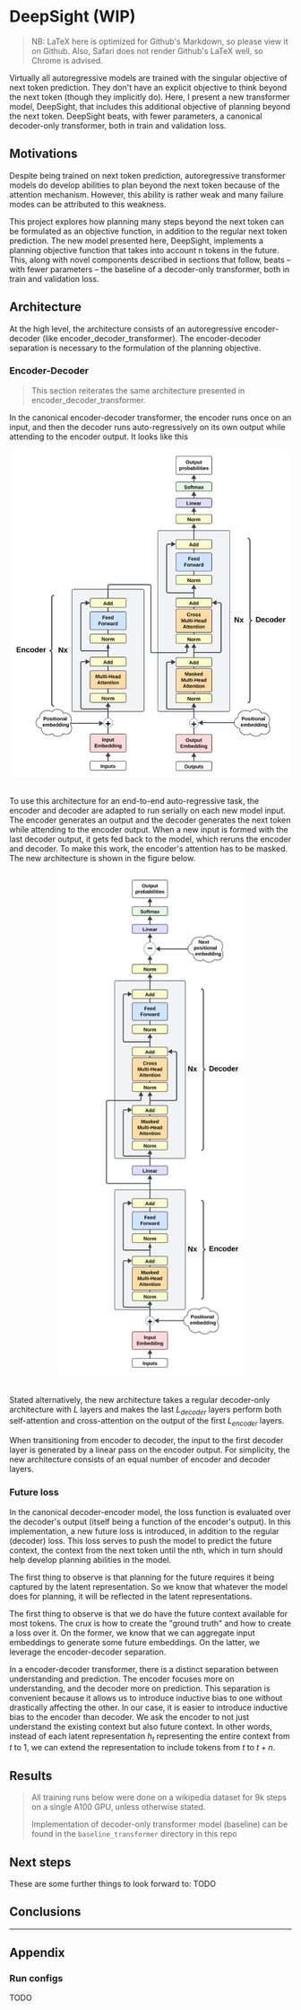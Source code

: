 # DeepSight (WIP)
> NB: LaTeX here is optimized for Github's Markdown, so please view it on Github. Also, Safari does not render Github's LaTeX well, so Chrome is advised.

Virtually all autoregressive models are trained with the singular objective of next token prediction. They don't have an explicit objective to think beyond the next token (though they implicitly do). Here, I present a new transformer model, DeepSight, that includes this additional objective of planning beyond the next token. DeepSight beats, with fewer parameters, a canonical decoder-only transformer, both in train and validation loss.

## Motivations

Despite being trained on next token prediction, autoregressive transformer models do develop abilities to plan beyond the next token because of the attention mechanism. However, this ability is rather weak and many failure modes can be attributed to this weakness.

This project explores how planning many steps beyond the next token can be formulated as an objective function, in addition to the regular next token prediction. The new model presented here, DeepSight, implements a planning objective function that takes into account n tokens in the future. This, along with novel components described in sections that follow, beats – with fewer parameters – the baseline of a decoder-only transformer, both in train and validation loss.

## Architecture

At the high level, the architecture consists of an autoregressive encoder-decoder (like encoder_decoder_transformer). The encoder-decoder separation is necessary to the formulation of the planning objective.

### Encoder-Decoder

> This section reiterates the same architecture presented in encoder_decoder_transformer.

In the canonical encoder-decoder transformer, the encoder runs once on an input, and then the decoder runs auto-regressively on its own output while attending to the encoder output. It looks like this

<div align="center">
  <img src="assets/self_canon_diagram.svg" alt="diagram" width="500">
</div>
<br>

To use this architecture for an end-to-end auto-regressive task, the encoder and decoder are adapted to run serially on each new model input. The encoder generates an output and the decoder generates the next token while attending to the encoder output. When a new input is formed with the last decoder output, it gets fed back to the model, which reruns the encoder and decoder. To make this work, the encoder's attention has to be masked. The new architecture is shown in the figure below.

<div align="center">
    <img src="assets/self_new_diagram.svg"
         alt="diagram" height="900">
</div>
<br>

Stated alternatively, the new architecture takes a regular decoder-only architecture with $L$ layers and makes the last $L_{decoder}$ layers perform both self-attention and cross-attention on the output of the first $L_{encoder}$ layers. 

When transitioning from encoder to decoder, the input to the first decoder layer is generated by a linear pass on the encoder output. For simplicity, the new architecture consists of an equal number of encoder and decoder layers.

### Future loss

In the canonical decoder-encoder model, the loss function is evaluated over the decoder's output (itself being a function of the encoder's output). In this implementation, a new future loss is introduced, in addition to the regular (decoder) loss. This loss serves to push the model to predict the future context, the context from the next token until the nth, which in turn should help develop planning abilities in the model.

The first thing to observe is that planning for the future requires it being captured by the latent representation. So we know that whatever the model does for planning, it will be reflected in the latent representations. 



The first thing to observe is that we do have the future context available for most tokens. The crux is how to create the "ground truth" and how to create a loss over it. On the former, we know that we can aggregate input embeddings to generate some future embeddings. On the latter, we leverage the encoder-decoder separation.



In a encoder-decoder transformer, there is a distinct separation between understanding and prediction. The encoder focuses more on understanding, and the decoder more on prediction. This separation is convenient because it allows us to introduce inductive bias to one without drastically affecting the other. In our case, it is easier to introduce inductive bias to the encoder than decoder. We ask the encoder to not just understand the existing context but also future context. In other words, instead of each latent representation $h_t$ representing the entire context from $t$ to $1$, we can extend the representation to include tokens from $t$ to $t+n$.


## Results

> All training runs below were done on a wikipedia dataset for 9k steps on a single A100 GPU, unless otherwise stated.
> 
> Implementation of decoder-only transformer model (baseline) can be found in the `baseline_transformer` directory in this repo


## Next steps

These are some further things to look forward to:
TODO

## Conclusions

---
## Appendix
### Run configs
TODO